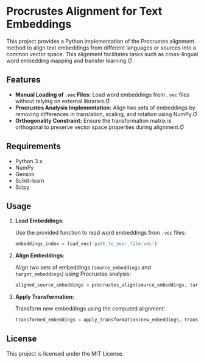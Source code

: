 # Procrustes Alignment for Text Embeddings

This project provides a Python implementation of the Procrustes alignment method to align text embeddings from different languages or sources into a common vector space. This alignment facilitates tasks such as cross-lingual word embedding mapping and transfer learning.

## Features

- **Manual Loading of `.vec` Files:** Load word embeddings from `.vec` files without relying on external libraries.
- **Procrustes Analysis Implementation:** Align two sets of embeddings by removing differences in translation, scaling, and rotation using NumPy.
- **Orthogonality Constraint:** Ensure the transformation matrix is orthogonal to preserve vector space properties during alignment.

## Requirements

- Python 3.x
- NumPy
- Gensim
- Scikit-learn
- Scipy

## Usage

1. **Load Embeddings:**

   Use the provided function to read word embeddings from `.vec` files:

   ```python
   embeddings_index = load_vec('path_to_your_file.vec')
   ```

2. **Align Embeddings:**

   Align two sets of embeddings (`source_embeddings` and `target_embeddings`) using Procrustes analysis:

   ```python
   aligned_source_embeddings = procrustes_align(source_embeddings, target_embeddings)
   ```

3. **Apply Transformation:**

   Transform new embeddings using the computed alignment:

   ```python
   transformed_embeddings = apply_transformation(new_embeddings, transformation_matrix)
   ```


## License

This project is licensed under the MIT License.
